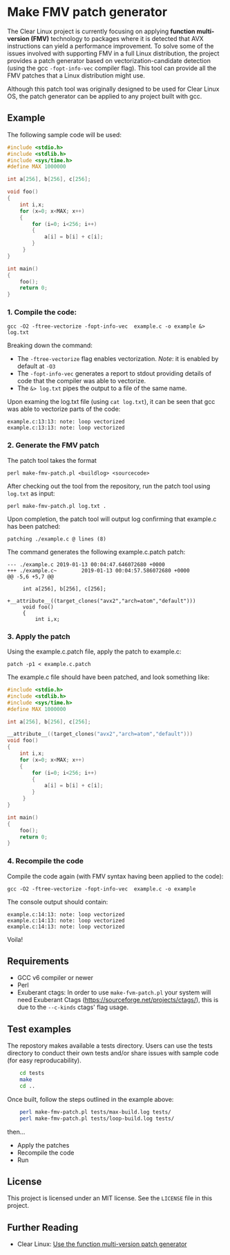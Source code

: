 
# Make FMV patch generator

The Clear Linux project is currently focusing on applying **function multi-version (FMV)** technology to packages where it is detected that AVX instructions can yield a performance improvement. To solve some of the issues involved with supporting FMV in a full Linux distribution, the project provides a patch generator based on vectorization-candidate detection (using the gcc `-fopt-info-vec` compiler flag). This tool can provide all the FMV patches that a Linux distribution might use.

Although this patch tool was originally designed to be used for Clear Linux OS, the patch generator can be applied to any project built with gcc.

## Example

The following sample code will be used:

```c
#include <stdio.h>
#include <stdlib.h>
#include <sys/time.h>
#define MAX 1000000

int a[256], b[256], c[256];

void foo()
{
    int i,x;
    for (x=0; x<MAX; x++)
    {
        for (i=0; i<256; i++)
        {
            a[i] = b[i] + c[i];
        }
     }
}

int main()
{
    foo();
    return 0;
}
```

### 1. Compile the code:
`gcc -O2 -ftree-vectorize -fopt-info-vec  example.c -o example &> log.txt
`

Breaking down the command:
* The `-ftree-vectorize` flag enables vectorization. *Note*: it is enabled by default at `-O3`
* The `-fopt-info-vec` generates a report to stdout providing details of code that the compiler was able to vectorize.
* The `&> log.txt` pipes the output to a file of the same name.

Upon examing the log.txt file (using `cat log.txt`), it can be seen that gcc was able to vectorize parts of the code:
```
example.c:13:13: note: loop vectorized
example.c:13:13: note: loop vectorized
```
### 2. Generate the FMV patch
The patch tool takes the format

`perl make-fmv-patch.pl <buildlog> <sourcecode>`

After checking out the tool from the repository, run the patch tool using `log.txt` as input:

```perl make-fmv-patch.pl log.txt .```

Upon completion, the patch tool will output log confirming that example.c has been patched:

```patching ./example.c @ lines (8)```

The command generates the following example.c.patch patch:
```
--- ./example.c 2019-01-13 00:04:47.646072680 +0000
+++ ./example.c~        2019-01-13 00:04:57.586072680 +0000
@@ -5,6 +5,7 @@

     int a[256], b[256], c[256];

+__attribute__((target_clones("avx2","arch=atom","default")))
     void foo()
     {
         int i,x;
```
### 3. Apply the patch
Using the example.c.patch file, apply the patch to example.c:

```patch -p1 < example.c.patch```

The example.c file should have been patched, and look something like:

```c
#include <stdio.h>
#include <stdlib.h>
#include <sys/time.h>
#define MAX 1000000

int a[256], b[256], c[256];

__attribute__((target_clones("avx2","arch=atom","default")))
void foo()
{
    int i,x;
    for (x=0; x<MAX; x++)
    {
        for (i=0; i<256; i++)
        {
            a[i] = b[i] + c[i];
        }
     }
}

int main()
{
    foo();
    return 0;
}
```
### 4. Recompile the code

Compile the code again (with FMV syntax having been applied to the code):

```gcc -O2 -ftree-vectorize -fopt-info-vec  example.c -o example```

The console output should contain:
```
example.c:14:13: note: loop vectorized
example.c:14:13: note: loop vectorized
example.c:14:13: note: loop vectorized
```
Voila!

## Requirements

- GCC v6 compiler or newer
- Perl
- Exuberant ctags:
    In order to use `make-fvm-patch.pl` your system will need Exuberant Ctags
    (https://sourceforge.net/projects/ctags/), this is due to the `--c-kinds`
    ctags' flag usage.

## Test examples

The repostory makes available a tests directory. Users can use the tests directory to conduct their own tests and/or share issues with sample code (for easy reproducability).

```bash
    cd tests
    make
    cd ..
```

Once built, follow the steps outlined in the example above:

```bash
    perl make-fmv-patch.pl tests/max-build.log tests/
    perl make-fmv-patch.pl tests/loop-build.log tests/
```
then...
* Apply the patches
* Recompile the code
* Run

## License

This project is licensed under an MIT license. See the `LICENSE` file in this project.

## Further Reading
* Clear Linux: [Use the function multi-version patch generator](https://clearlinux.org/documentation/clear-linux/tutorials/fmv)
